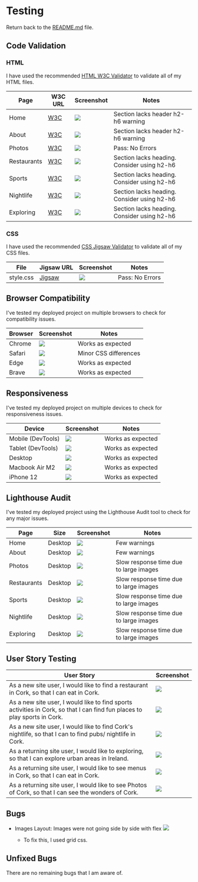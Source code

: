 # Testing

Return back to the [README.md](README.md) file.


## Code Validation


### HTML

I have used the recommended [HTML W3C Validator](https://validator.w3.org) to validate all of my HTML files.

| Page | W3C URL | Screenshot | Notes |
| --- | --- | --- | --- |
| Home | [W3C](https://validator.w3.org/nu/?doc=https%3A%2F%2Fjoshuacarroll1.github.io%2FCorks-Very-Own%2Findex.html) | ![](documentation/valid1.png) | Section lacks header h2-h6 warning |
| About | [W3C](https://validator.w3.org/nu/?doc=https%3A%2F%2Fjoshuacarroll1.github.io%2FCorks-Very-Own%2Fabout.html) | ![](documentation/valid2.png) |  Section lacks header h2-h6 warning |
| Photos | [W3C](https://validator.w3.org/nu/?doc=https%3A%2F%2Fjoshuacarroll1.github.io%2FCorks-Very-Own%2Fphotos.html) | ![](documentation/valid3.png) | Pass: No Errors |
| Restaurants | [W3C](https://validator.w3.org/nu/?doc=https%3A%2F%2Fjoshuacarroll1.github.io%2FCorks-Very-Own%2Frestaurants.html) | ![](documentation/valid4.png) | Section lacks heading. Consider using h2-h6 |
| Sports | [W3C](https://validator.w3.org/nu/?doc=https%3A%2F%2Fjoshuacarroll1.github.io%2FCorks-Very-Own%2Fsports.html) | ![](documentation/valid5.png) |  Section lacks heading. Consider using h2-h6 |
| Nightlife | [W3C](https://validator.w3.org/nu/?doc=https%3A%2F%2Fjoshuacarroll1.github.io%2FCorks-Very-Own%2Fnightlife.html) | ![](documentation/valid6.png) | Section lacks heading. Consider using h2-h6 |
| Exploring | [W3C](https://validator.w3.org/nu/?doc=https%3A%2F%2Fjoshuacarroll1.github.io%2FCorks-Very-Own%2Fexploring.html) | ![](documentation/valid7.png) | Section lacks heading. Consider using h2-h6 |



### CSS

I have used the recommended [CSS Jigsaw Validator](https://jigsaw.w3.org/css-validator) to validate all of my CSS files.


| File | Jigsaw URL | Screenshot | Notes |
| --- | --- | --- | --- |
| style.css | [Jigsaw](https://jigsaw.w3.org/css-validator/validator?uri=https%3A%2F%2Fjoshuacarroll1.github.io%2FCorks-Very-Own%2F&profile=css3svg&usermedium=all&warning=1&vextwarning=&lang=en) | ![](documentation/css1.png) | Pass: No Errors |


## Browser Compatibility


I've tested my deployed project on multiple browsers to check for compatibility issues.

| Browser | Screenshot | Notes |
| --- | --- | --- |
| Chrome | ![](documentation/chrome1.png) | Works as expected |
| Safari | ![](documentation/safari1.png) | Minor CSS differences |
| Edge | ![](documentation/edge1.png) | Works as expected |
| Brave | ![](documentation/brave1.png) | Works as expected |

## Responsiveness



I've tested my deployed project on multiple devices to check for responsiveness issues.

| Device | Screenshot | Notes |
| --- | --- | --- |
| Mobile (DevTools) | ![](documentation/mobile1.png) | Works as expected |
| Tablet (DevTools) | ![](documentation/tablet1.png) | Works as expected |
| Desktop | ![](documentation/desktop1.JPG) | Works as expected |
| Macbook Air M2 | ![](documentation/macbook1.png) | Works as expected |
| iPhone 12| ![](documentation/iphone1.jpeg) | Works as expected |

## Lighthouse Audit


I've tested my deployed project using the Lighthouse Audit tool to check for any major issues.

| Page | Size | Screenshot | Notes |
| --- | --- | --- | --- |
| Home | Desktop | ![](documentation/lighthouseHD.png) | Few warnings |
| About | Desktop | ![](documentation/lighthouseAD.png) |  Few warnings |
| Photos | Desktop | ![](documentation/lighthousePD.png) | Slow response time due to large images |
| Restaurants| Desktop | ![](documentation/lighthouseRD.png) | Slow response time due to large images |
| Sports| Desktop | ![](documentation/lighthouseSD.png) | Slow response time due to large images |
| Nightlife| Desktop | ![](documentation/lighthouseND.png) | Slow response time due to large images |
| Exploring| Desktop | ![](documentation/lighthouseED.png) | Slow response time due to large images |

## User Story Testing


| User Story | Screenshot |
| --- | --- |
| As a new site user, I would like to find a restaurant in Cork, so that I can eat in Cork. | ![](documentation/feature02.png) |
| As a new site user, I would like to find sports activities in Cork, so that I can find fun places to play sports in Cork. | ![](documentation/feature02.png) |
| As a new site user, I would like to find Cork's nightlife, so that I can to find pubs/ nightlife in Cork. | ![](documentation/feature02.png) |
| As a returning site user, I would like to exploring, so that I can explore urban areas in Ireland. | ![](documentation/feature02.png) |
| As a returning site user, I would like to see menus in Cork, so that I can eat in Cork. | ![](documentation/feature01.png) |
| As a returning site user, I would like to see Photos of Cork, so that I can see the wonders of Cork. | ![](documentation/bug01.png) |

## Bugs


- Images Layout: Images were not going side by side with flex
    ![](documentation/bug01.png)

    - To fix this, I used grid css.


## Unfixed Bugs

There are no remaining bugs that I am aware of.

